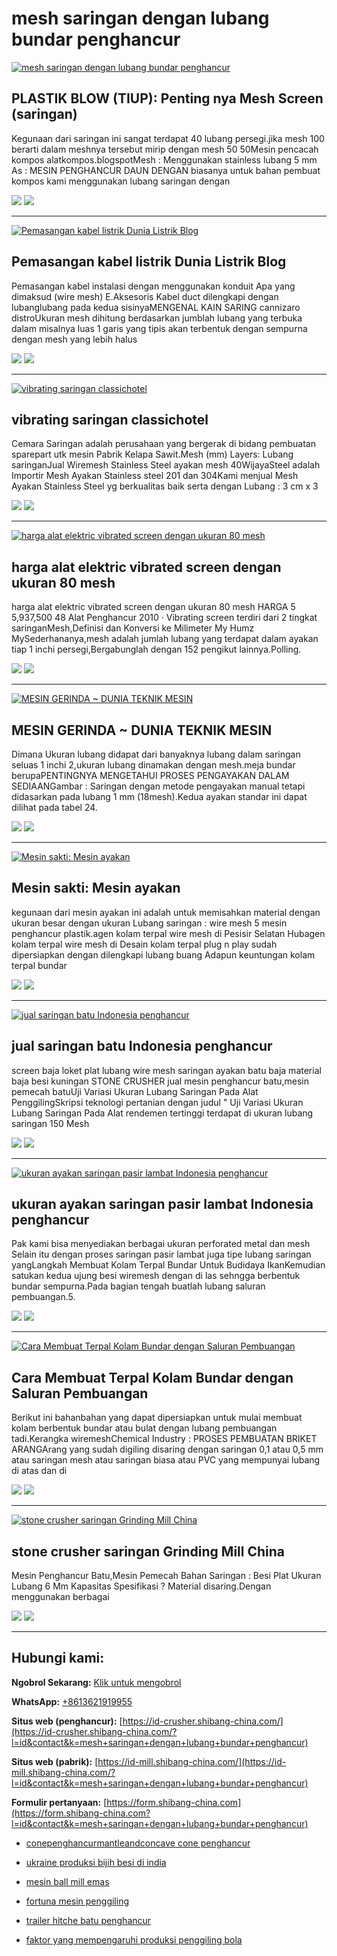 # mesh saringan dengan lubang bundar penghancur

<a href="https://swt.shibang-china.com/?l=id&img&k=mesh+saringan+dengan+lubang+bundar+penghancur" target="_blank">![mesh saringan dengan lubang bundar penghancur](http://static.shibang-china.com/all-800x300/1364.jpg)</a>

## PLASTIK BLOW (TIUP): Penting nya Mesh Screen (saringan)
Kegunaan dari saringan ini sangat terdapat 40 lubang persegi.jika mesh 100 berarti dalam meshnya tersebut mirip dengan mesh 50 50Mesin pencacah kompos alatkompos.blogspotMesh : Menggunakan stainless lubang 5 mm As : MESIN PENGHANCUR DAUN DENGAN biasanya untuk bahan pembuat kompos kami menggunakan lubang saringan dengan


<a href="https://whatsapp.shibangsoft.com/WhatsApp.php" target="_blank" title="WhatsApp">![](http://static.shibang-china.com/icon/whatsapp.png)</a> <a href="https://swt.shibang-china.com/?l=id&icon&k=mesh+saringan+dengan+lubang+bundar+penghancur" target="_blank">![](http://static.shibang-china.com/icon/chat-id.png)</a>

---

<a href="https://swt.shibang-china.com/?l=id&img&k=mesh+saringan+dengan+lubang+bundar+penghancur" target="_blank">![Pemasangan kabel listrik Dunia Listrik Blog](http://static.shibang-china.com/all-800x300/203.jpg)</a>

## Pemasangan kabel listrik Dunia Listrik Blog
Pemasangan kabel instalasi dengan menggunakan konduit Apa yang dimaksud (wire mesh) E.Aksesoris Kabel duct dilengkapi dengan lubanglubang pada kedua sisinyaMENGENAL KAIN SARING cannizaro distroUkuran mesh dihitung berdasarkan jumblah lubang yang terbuka dalam misalnya luas 1 garis yang tipis akan terbentuk dengan sempurna dengan mesh yang lebih halus


<a href="https://whatsapp.shibangsoft.com/WhatsApp.php" target="_blank" title="WhatsApp">![](http://static.shibang-china.com/icon/whatsapp.png)</a> <a href="https://swt.shibang-china.com/?l=id&icon&k=mesh+saringan+dengan+lubang+bundar+penghancur" target="_blank">![](http://static.shibang-china.com/icon/chat-id.png)</a>

---

<a href="https://swt.shibang-china.com/?l=id&img&k=mesh+saringan+dengan+lubang+bundar+penghancur" target="_blank">![vibrating saringan classichotel](http://static.shibang-china.com/all-800x300/145.jpg)</a>

## vibrating saringan classichotel
Cemara Saringan adalah perusahaan yang bergerak di bidang pembuatan sparepart utk mesin Pabrik Kelapa Sawit.Mesh (mm) Layers: Lubang saringanJual Wiremesh Stainless Steel ayakan mesh 40WijayaSteel adalah Importir Mesh Ayakan Stainless steel 201 dan 304Kami menjual Mesh Ayakan Stainless Steel yg berkualitas baik serta dengan Lubang : 3 cm x 3


<a href="https://whatsapp.shibangsoft.com/WhatsApp.php" target="_blank" title="WhatsApp">![](http://static.shibang-china.com/icon/whatsapp.png)</a> <a href="https://swt.shibang-china.com/?l=id&icon&k=mesh+saringan+dengan+lubang+bundar+penghancur" target="_blank">![](http://static.shibang-china.com/icon/chat-id.png)</a>

---

<a href="https://swt.shibang-china.com/?l=id&img&k=mesh+saringan+dengan+lubang+bundar+penghancur" target="_blank">![harga alat elektric vibrated screen dengan ukuran 80 mesh](http://static.shibang-china.com/all-800x300/231.jpg)</a>

## harga alat elektric vibrated screen dengan ukuran 80 mesh
harga alat elektric vibrated screen dengan ukuran 80 mesh HARGA 5 5,937,500 48 Alat Penghancur 2010 · Vibrating screen terdiri dari 2 tingkat saringanMesh,Definisi dan Konversi ke Milimeter My Humz MySederhananya,mesh adalah jumlah lubang yang terdapat dalam ayakan tiap 1 inchi persegi,Bergabunglah dengan 152 pengikut lainnya.Polling.


<a href="https://whatsapp.shibangsoft.com/WhatsApp.php" target="_blank" title="WhatsApp">![](http://static.shibang-china.com/icon/whatsapp.png)</a> <a href="https://swt.shibang-china.com/?l=id&icon&k=mesh+saringan+dengan+lubang+bundar+penghancur" target="_blank">![](http://static.shibang-china.com/icon/chat-id.png)</a>

---

<a href="https://swt.shibang-china.com/?l=id&img&k=mesh+saringan+dengan+lubang+bundar+penghancur" target="_blank">![MESIN GERINDA ~ DUNIA TEKNIK MESIN](http://static.shibang-china.com/all-800x300/997.jpg)</a>

## MESIN GERINDA ~ DUNIA TEKNIK MESIN
Dimana Ukuran lubang didapat dari banyaknya lubang dalam saringan seluas 1 inchi 2,ukuran lubang dinamakan dengan mesh.meja bundar berupaPENTINGNYA MENGETAHUI PROSES PENGAYAKAN DALAM SEDIAANGambar : Saringan dengan metode pengayakan manual tetapi didasarkan pada lubang 1 mm (18mesh).Kedua ayakan standar ini dapat dilihat pada tabel 24.


<a href="https://whatsapp.shibangsoft.com/WhatsApp.php" target="_blank" title="WhatsApp">![](http://static.shibang-china.com/icon/whatsapp.png)</a> <a href="https://swt.shibang-china.com/?l=id&icon&k=mesh+saringan+dengan+lubang+bundar+penghancur" target="_blank">![](http://static.shibang-china.com/icon/chat-id.png)</a>

---

<a href="https://swt.shibang-china.com/?l=id&img&k=mesh+saringan+dengan+lubang+bundar+penghancur" target="_blank">![Mesin sakti: Mesin ayakan](http://static.shibang-china.com/all-800x300/1362.jpg)</a>

## Mesin sakti: Mesin ayakan
kegunaan dari mesin ayakan ini adalah untuk memisahkan material dengan ukuran besar dengan ukuran Lubang saringan : wire mesh 5 mesin penghancur plastik.agen kolam terpal wire mesh di Pesisir Selatan Hubagen kolam terpal wire mesh di Desain kolam terpal plug n play sudah dipersiapkan dengan dilengkapi lubang buang Adapun keuntungan kolam terpal bundar


<a href="https://whatsapp.shibangsoft.com/WhatsApp.php" target="_blank" title="WhatsApp">![](http://static.shibang-china.com/icon/whatsapp.png)</a> <a href="https://swt.shibang-china.com/?l=id&icon&k=mesh+saringan+dengan+lubang+bundar+penghancur" target="_blank">![](http://static.shibang-china.com/icon/chat-id.png)</a>

---

<a href="https://swt.shibang-china.com/?l=id&img&k=mesh+saringan+dengan+lubang+bundar+penghancur" target="_blank">![jual saringan batu Indonesia penghancur](http://static.shibang-china.com/all-800x300/457.jpg)</a>

## jual saringan batu Indonesia penghancur
screen baja loket plat lubang wire mesh saringan ayakan batu baja material baja besi kuningan STONE CRUSHER jual mesin penghancur batu,mesin pemecah batuUji Variasi Ukuran Lubang Saringan Pada Alat PenggilingSkripsi teknologi pertanian dengan judul " Uji Variasi Ukuran Lubang Saringan Pada Alat rendemen tertinggi terdapat di ukuran lubang saringan 150 Mesh


<a href="https://whatsapp.shibangsoft.com/WhatsApp.php" target="_blank" title="WhatsApp">![](http://static.shibang-china.com/icon/whatsapp.png)</a> <a href="https://swt.shibang-china.com/?l=id&icon&k=mesh+saringan+dengan+lubang+bundar+penghancur" target="_blank">![](http://static.shibang-china.com/icon/chat-id.png)</a>

---

<a href="https://swt.shibang-china.com/?l=id&img&k=mesh+saringan+dengan+lubang+bundar+penghancur" target="_blank">![ukuran ayakan saringan pasir lambat Indonesia penghancur](http://static.shibang-china.com/all-800x300/528.jpg)</a>

## ukuran ayakan saringan pasir lambat Indonesia penghancur
Pak kami bisa menyediakan berbagai ukuran perforated metal dan mesh Selain itu dengan proses saringan pasir lambat juga tipe lubang saringan yangLangkah Membuat Kolam Terpal Bundar Untuk Budidaya IkanKemudian satukan kedua ujung besi wiremesh dengan di las sehngga berbentuk bundar sempurna.Pada bagian tengah buatlah lubang saluran pembuangan.5.


<a href="https://whatsapp.shibangsoft.com/WhatsApp.php" target="_blank" title="WhatsApp">![](http://static.shibang-china.com/icon/whatsapp.png)</a> <a href="https://swt.shibang-china.com/?l=id&icon&k=mesh+saringan+dengan+lubang+bundar+penghancur" target="_blank">![](http://static.shibang-china.com/icon/chat-id.png)</a>

---

<a href="https://swt.shibang-china.com/?l=id&img&k=mesh+saringan+dengan+lubang+bundar+penghancur" target="_blank">![Cara Membuat Terpal Kolam Bundar dengan Saluran Pembuangan](http://static.shibang-china.com/all-800x300/105.jpg)</a>

## Cara Membuat Terpal Kolam Bundar dengan Saluran Pembuangan
Berikut ini bahanbahan yang dapat dipersiapkan untuk mulai membuat kolam berbentuk bundar atau bulat dengan lubang pembuangan tadi.Kerangka wiremeshChemical Industry : PROSES PEMBUATAN BRIKET ARANGArang yang sudah digiling disaring dengan saringan 0,1 atau 0,5 mm atau saringan mesh atau saringan biasa atau PVC yang mempunyai lubang di atas dan di


<a href="https://whatsapp.shibangsoft.com/WhatsApp.php" target="_blank" title="WhatsApp">![](http://static.shibang-china.com/icon/whatsapp.png)</a> <a href="https://swt.shibang-china.com/?l=id&icon&k=mesh+saringan+dengan+lubang+bundar+penghancur" target="_blank">![](http://static.shibang-china.com/icon/chat-id.png)</a>

---

<a href="https://swt.shibang-china.com/?l=id&img&k=mesh+saringan+dengan+lubang+bundar+penghancur" target="_blank">![stone crusher saringan Grinding Mill China](http://static.shibang-china.com/all-800x300/982.jpg)</a>

## stone crusher saringan Grinding Mill China
Mesin Penghancur Batu,Mesin Pemecah Bahan Saringan : Besi Plat Ukuran Lubang 6 Mm Kapasitas Spesifikasi ? Material disaring.Dengan menggunakan berbagai

<a href="https://whatsapp.shibangsoft.com/WhatsApp.php" target="_blank" title="WhatsApp">![](http://static.shibang-china.com/icon/whatsapp.png)</a> <a href="https://swt.shibang-china.com/?l=id&icon&k=mesh+saringan+dengan+lubang+bundar+penghancur" target="_blank">![](http://static.shibang-china.com/icon/chat-id.png)</a>

---
## Hubungi kami:

**Ngobrol Sekarang:** [Klik untuk mengobrol](https://swt.shibang-china.com?l=id&contact&k=mesh+saringan+dengan+lubang+bundar+penghancur)

**WhatsApp:**  [+8613621919955](https://whatsapp.shibangsoft.com/WhatsApp.php)

**Situs web (penghancur):** [https://id-crusher.shibang-china.com/](https://id-crusher.shibang-china.com/?l=id&contact&k=mesh+saringan+dengan+lubang+bundar+penghancur)

**Situs web (pabrik):** [https://id-mill.shibang-china.com/](https://id-mill.shibang-china.com/?l=id&contact&k=mesh+saringan+dengan+lubang+bundar+penghancur)

**Formulir pertanyaan:** [https://form.shibang-china.com](https://form.shibang-china.com?l=id&contact&k=mesh+saringan+dengan+lubang+bundar+penghancur)

* [conepenghancurmantleandconcave cone penghancur](../31/conepenghancurmantleandconcave%20cone%20penghancur.md)

* [ukraine produksi bijih besi di india](../35/ukraine%20produksi%20bijih%20besi%20di%20india.md)

* [mesin ball mill emas](../39/mesin%20ball%20mill%20emas.md)

* [fortuna mesin penggiling](../37/fortuna%20mesin%20penggiling.md)

* [trailer hitche batu penghancur](../40/trailer%20hitche%20batu%20penghancur.md)

* [faktor yang mempengaruhi produksi penggiling bola](../38/faktor%20yang%20mempengaruhi%20produksi%20penggiling%20bola.md)